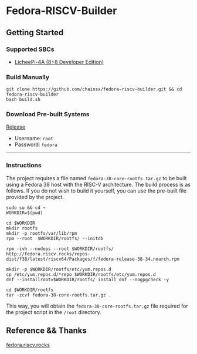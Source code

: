# Fedora-RISCV-Builder

## Getting Started

### Supported SBCs

* [LicheePi-4A (8+8 Developer Edition)](./doc/install-guild-licheepi4a.md)

### Build Manually

```
git clone https://github.com/chainsx/fedora-riscv-builder.git && cd fedora-riscv-builder
bash build.sh
```

### Download Pre-built Systems

[Release](https://github.com/chainsx/fedora-riscv-builder/releases)

* Username: `root`
* Password: `fedora`

----

### Instructions

The project requires a file named `fedora-38-core-rootfs.tar.gz` to be built using a Fedora 38 host with the RISC-V architecture. The build process is as follows. If you do not wish to build it yourself, you can use the pre-built file provided by the project.

```
sudo su && cd ~
WORKDIR=$(pwd)

cd $WORKDIR
mkdir rootfs
mkdir -p rootfs/var/lib/rpm
rpm --root  $WORKDIR/rootfs/ --initdb

rpm -ivh --nodeps --root $WORKDIR/rootfs/ http://fedora.riscv.rocks/repos-dist/f38/latest/riscv64/Packages/f/fedora-release-38-34.noarch.rpm

mkdir -p $WORKDIR/rootfs/etc/yum.repos.d
cp /etc/yum.repos.d/*repo $WORKDIR/rootfs/etc/yum.repos.d
dnf --installroot=$WORKDIR/rootfs/ install dnf --nogpgcheck -y

cd $WORKDIR/rootfs
tar -zcvf fedora-38-core-rootfs.tar.gz .
```

This way, you will obtain the `fedora-38-core-rootfs.tar.gz` file required for the project script in the `/root` directory.

## Reference && Thanks

[fedora.riscv.rocks](http://fedora.riscv.rocks)

